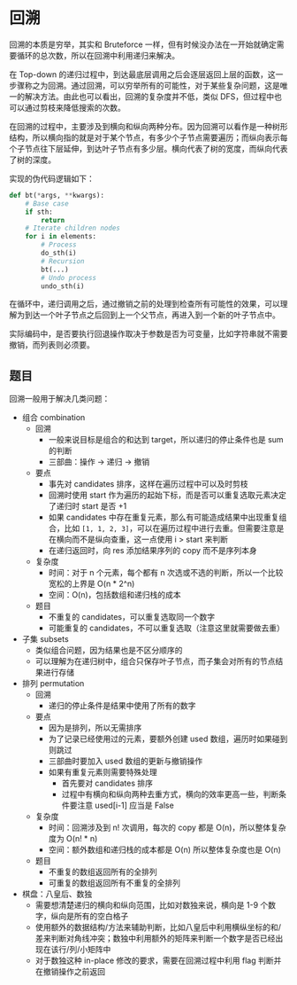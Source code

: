 # 回溯

回溯的本质是穷举，其实和 Bruteforce 一样，但有时候没办法在一开始就确定需要循环的总次数，所以在回溯中利用递归来解决。

在 Top-down 的递归过程中，到达最底层调用之后会逐层返回上层的函数，这一步骤称之为回溯。通过回溯，可以穷举所有的可能性，对于某些复杂问题，这是唯一的解决方法。由此也可以看出，回溯的复杂度并不低，类似 DFS，但过程中也可以通过剪枝来降低搜索的次数。

在回溯的过程中，主要涉及到横向和纵向两种分布。因为回溯可以看作是一种树形结构，所以横向指的就是对于某个节点，有多少个子节点需要遍历；而纵向表示每个子节点往下层延伸，到达叶子节点有多少层。横向代表了树的宽度，而纵向代表了树的深度。

实现的伪代码逻辑如下：

```python
def bt(*args, **kwargs):
    # Base case
    if sth:
        return
    # Iterate children nodes
    for i in elements:
        # Process
        do_sth(i)
        # Recursion
        bt(...)
        # Undo process
        undo_sth(i)
```

在循环中，递归调用之后，通过撤销之前的处理到检查所有可能性的效果，可以理解为到达一个叶子节点之后回到上一个父节点，再进入到一个新的叶子节点中。

实际编码中，是否要执行回退操作取决于参数是否为可变量，比如字符串就不需要撤销，而列表则必须要。

## 题目

回溯一般用于解决几类问题：

- 组合 combination
  - 回溯
    - 一般来说目标是组合的和达到 target，所以递归的停止条件也是 sum 的判断
    - 三部曲：操作 -> 递归 -> 撤销
  - 要点
    - 事先对 candidates 排序，这样在遍历过程中可以及时剪枝
    - 回溯时使用 start 作为遍历的起始下标，而是否可以重复选取元素决定了递归时 start 是否 +1
    - 如果 candidates 中存在重复元素，那么有可能造成结果中出现重复组合，比如 `[1, 1, 2, 3]`，可以在遍历过程中进行去重。但需要注意是在横向而不是纵向查重，这一点使用 i > start 来判断
    - 在递归返回时，向 res 添加结果序列的 copy 而不是序列本身
  - 复杂度
    - 时间：对于 n 个元素，每个都有 n 次选或不选的判断，所以一个比较宽松的上界是 O(n * 2^n)
    - 空间：O(n)，包括数组和递归栈的成本
  - 题目
    - 不重复的 candidates，可以重复选取同一个数字
    - 可能重复的 candidates，不可以重复选取（注意这里就需要做去重）
- 子集 subsets
  - 类似组合问题，因为结果也是不区分顺序的
  - 可以理解为在递归树中，组合只保存叶子节点，而子集会对所有的节点结果进行存储
- 排列 permutation
  - 回溯
    - 递归的停止条件是结果中使用了所有的数字
  - 要点
    - 因为是排列，所以无需排序
    - 为了记录已经使用过的元素，要额外创建 used 数组，遍历时如果碰到则跳过
    - 三部曲时要加入 used 数组的更新与撤销操作
    - 如果有重复元素则需要特殊处理
      - 首先要对 candidates 排序
      - 过程中有横向和纵向两种去重方式，横向的效率更高一些，判断条件要注意 used[i-1] 应当是 False
  - 复杂度
    - 时间：回溯涉及到 n! 次调用，每次的 copy 都是 O(n)，所以整体复杂度为 O(n! * n)
    - 空间：额外数组和递归栈的成本都是 O(n) 所以整体复杂度也是 O(n)
  - 题目
    - 不重复的数组返回所有的全排列
    - 可重复的数组返回所有不重复的全排列
- 棋盘：八皇后、数独
  - 需要想清楚递归的横向和纵向范围，比如对数独来说，横向是 1-9 个数字，纵向是所有的空白格子
  - 使用额外的数据结构/方法来辅助判断，比如八皇后中利用横纵坐标的和/差来判断对角线冲突；数独中利用额外的矩阵来判断一个数字是否已经出现在该行/列/小矩阵中
  - 对于数独这种 in-place 修改的要求，需要在回溯过程中利用 flag 判断并在撤销操作之前返回
